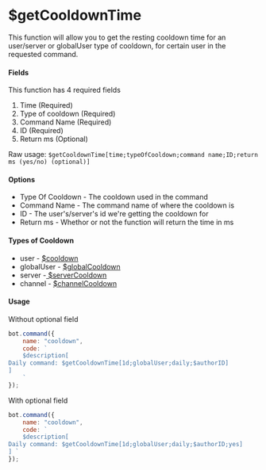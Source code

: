 # $getCooldownTime

This function will allow you to get the resting cooldown time for an user/server or globalUser  type of cooldown, for certain user in the requested command.

#### Fields

This function has 4 required fields

1. Time \(Required\)
2. Type of cooldown \(Required\)
3. Command Name \(Required\)
4. ID \(Required\)
5. Return ms  \(Optional\)

Raw usage: `$getCooldownTime[time;typeOfCooldown;command name;ID;return ms (yes/no) (optional)]`

#### Options

* Type Of Cooldown - The cooldown used in the command
* Command Name - The command name of where the cooldown is
* ID - The user's/server's id we're getting the cooldown for
* Return ms - Whethor or not the function will return the time in ms

#### Types of Cooldown

* user - [$cooldown](functions/usdcooldown.md)
* globalUser - [$globalCooldown](functions/usdglobalcooldown.md)
* server -[ $serverCooldown](functions/usdservercooldown.md)
* channel - [$channelCooldown](functions/usdchannelcooldown.md)

#### Usage

Without optional field

```javascript
bot.command({
    name: "cooldown",
    code: `
    $description[
Daily command: $getCooldownTime[1d;globalUser;daily;$authorID]
]
    `
});
```

With optional field

```javascript
bot.command({
    name: "cooldown",
    code: `
    $description[
Daily command: $getCooldownTime[1d;globalUser;daily;$authorID;yes]
] `
});
```

